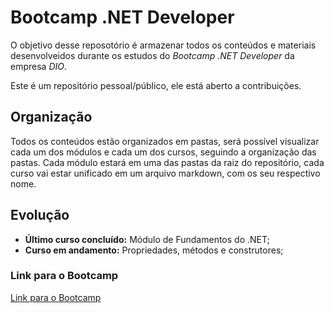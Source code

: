 # Bootcamp .NET Developer
O objetivo desse reposotório é armazenar todos os conteúdos e materiais desenvolveidos durante os estudos do *Bootcamp .NET Developer* da empresa *DIO*.

Este é um repositório pessoal/público, ele está aberto a contribuições.

## Organização
Todos os conteúdos estão organizados em pastas, será possível visualizar cada um dos módulos e cada um dos cursos, seguindo a organização das pastas. Cada módulo estará em uma das pastas da raiz do repositório, cada curso vai estar unificado em um arquivo markdown, com os seu respectivo nome.

## Evolução
- **Último curso concluído:** Módulo de Fundamentos do .NET;
- **Curso em andamento:** Propriedades, métodos e construtores;

### Link para o Bootcamp

[Link para o Bootcamp](https://www.dio.me/bootcamp/coding-future-avanade-net-developer)
